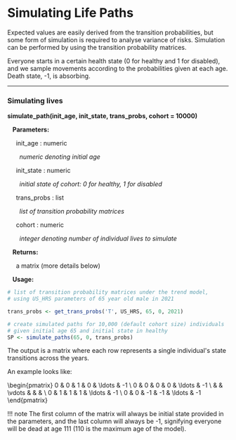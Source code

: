 # Simulating Life Paths

Expected values are easily derived from the transition probabilities, but some form of 
simulation is required to analyse variance of risks. Simulation can be performed by using the
transition probability matrices. 

Everyone starts in a certain health state (0 for healthy and 1 for disabled), and we sample
movements according to the probabilities given at each age. Death state, -1, is absorbing. 

---

### Simulating lives

**simulate_path(init_age, init_state, trans_probs, cohort = 10000)**

&nbsp;&nbsp; **Parameters:**

&nbsp;&nbsp;&nbsp;&nbsp; init_age : numeric

&nbsp;&nbsp;&nbsp;&nbsp;&nbsp;&nbsp; *numeric denoting initial age*

&nbsp;&nbsp;&nbsp;&nbsp; init_state : numeric

&nbsp;&nbsp;&nbsp;&nbsp;&nbsp;&nbsp; *initial state of cohort: 0 for healthy, 1 for disabled*

&nbsp;&nbsp;&nbsp;&nbsp; trans_probs : list

&nbsp;&nbsp;&nbsp;&nbsp;&nbsp;&nbsp; *list of transition probability matrices*

&nbsp;&nbsp;&nbsp;&nbsp; cohort : numeric

&nbsp;&nbsp;&nbsp;&nbsp;&nbsp;&nbsp; *integer denoting number of individual lives to simulate*

&nbsp;&nbsp; **Returns:**

&nbsp;&nbsp;&nbsp;&nbsp; a matrix (more details below)

&nbsp;&nbsp; **Usage:**

```r
# list of transition probability matrices under the trend model, 
# using US_HRS parameters of 65 year old male in 2021

trans_probs <- get_trans_probs('T', US_HRS, 65, 0, 2021)

# create simulated paths for 10,000 (default cohort size) individuals
# given initial age 65 and initial state in healthy
SP <- simulate_paths(65, 0, trans_probs)
```

The output is a matrix where each row represents a single individual's state transitions
across the years. 

An example looks like: 

\begin{pmatrix}
0 & 0 & 1 & 0 & \ldots & -1 \\
0 & 0 & 0 & 0 & \ldots & -1 \\
 &  &  \vdots & & & \\
0 & 1 & 1 & 1 & \ldots & -1 \\
0 & 0 & -1 & -1 & \ldots & -1
\end{pmatrix}

!!! note
    The first column of the matrix will always be initial state provided in the parameters, 
    and the last column will always be -1, signifying everyone will be dead at age 111 (110 is
    the maximum age of the model). 